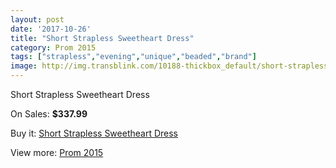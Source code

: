 ```yaml
---
layout: post
date: '2017-10-26'
title: "Short Strapless Sweetheart Dress"
category: Prom 2015
tags: ["strapless","evening","unique","beaded","brand"]
image: http://img.transblink.com/10188-thickbox_default/short-strapless-sweetheart-dress.jpg
---
```

Short Strapless Sweetheart Dress

On Sales: **$337.99**
<a href="https://www.transblink.com/en/prom-2015/3307-short-strapless-sweetheart-dress.html"><amp-img layout="responsive" width="600" height="600" src="//img.transblink.com/10188-thickbox_default/short-strapless-sweetheart-dress.jpg" alt="Short Strapless Sweetheart Dress 0" /></a>
<a href="https://www.transblink.com/en/prom-2015/3307-short-strapless-sweetheart-dress.html"><amp-img layout="responsive" width="600" height="600" src="//img.transblink.com/10190-thickbox_default/short-strapless-sweetheart-dress.jpg" alt="Short Strapless Sweetheart Dress 1" /></a>
<a href="https://www.transblink.com/en/prom-2015/3307-short-strapless-sweetheart-dress.html"><amp-img layout="responsive" width="600" height="600" src="//img.transblink.com/10189-thickbox_default/short-strapless-sweetheart-dress.jpg" alt="Short Strapless Sweetheart Dress 2" /></a>

Buy it: [Short Strapless Sweetheart Dress](https://www.transblink.com/en/prom-2015/3307-short-strapless-sweetheart-dress.html "Short Strapless Sweetheart Dress")

View more: [Prom 2015](https://www.transblink.com/en/10-prom-2015 "Prom 2015")